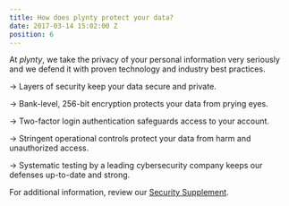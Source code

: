 ```yaml
---
title: How does plynty protect your data?
date: 2017-03-14 15:02:00 Z
position: 6
---
```


At *plynty*, we take the privacy of your personal information very seriously and we defend it with proven technology and industry best practices.

  → Layers of security keep your data secure and private.

  → Bank-level, 256-bit encryption protects your data from prying eyes.

  → Two-factor login authentication safeguards access to your account.

  → Stringent operational controls protect your data from harm and unauthorized access.

  → Systematic testing by a leading cybersecurity company  keeps our defenses up-to-date and strong.

For additional information, review our [Security Supplement](https://plynty.com/security-supplement.html).